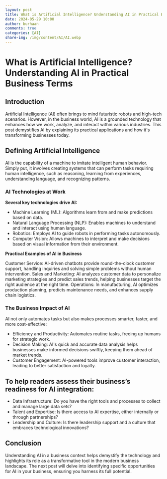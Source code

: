 ```yaml
---
layout: post
title: What is Artificial Intelligence? Understanding AI in Practical Business Terms
date: 2024-05-29 10:00
author: burhaan
comments: true
categories: [AI]
share-img: /img/content/AI/AI.webp
---
```


# What is Artificial Intelligence? Understanding AI in Practical Business Terms
## Introduction

Artificial Intelligence (AI) often brings to mind futuristic robots and high-tech scenarios. However, in the business world, AI is a grounded technology that enhances how we work, analyze, and interact within various industries. This post demystifies AI by explaining its practical applications and how it's transforming businesses today.

## Defining Artificial Intelligence

AI is the capability of a machine to imitate intelligent human behavior. Simply put, it involves creating systems that can perform tasks requiring human intelligence, such as reasoning, learning from experiences, understanding language, and recognizing patterns.

### AI Technologies at Work

**Several key technologies drive AI:**

- Machine Learning (ML): Algorithms learn from and make predictions based on data.
- Natural Language Processing (NLP): Enables machines to understand and interact using human language.
- Robotics: Employs AI to guide robots in performing tasks autonomously.
- Computer Vision: Allows machines to interpret and make decisions based on visual information from their environment.

**Practical Examples of AI in Business**

Customer Service: AI-driven chatbots provide round-the-clock customer support, handling inquiries and solving simple problems without human intervention.
Sales and Marketing: AI analyzes customer data to personalize marketing strategies and predict sales trends, helping businesses target the right audience at the right time.
Operations: In manufacturing, AI optimizes production planning, predicts maintenance needs, and enhances supply chain logistics.

### The Business Impact of AI

AI not only automates tasks but also makes processes smarter, faster, and more cost-effective:

- Efficiency and Productivity: Automates routine tasks, freeing up humans for strategic work.
- Decision Making: AI's quick and accurate data analysis helps businesses make informed decisions swiftly, keeping them ahead of market trends.
- Customer Engagement: AI-powered tools improve customer interaction, leading to better satisfaction and loyalty.

## To help readers assess their business’s readiness for AI integration:

- Data Infrastructure: Do you have the right tools and processes to collect and manage large data sets?
- Talent and Expertise: Is there access to AI expertise, either internally or through partnerships?
- Leadership and Culture: Is there leadership support and a culture that embraces technological innovations?

## Conclusion

Understanding AI in a business context helps demystify the technology and highlights its role as a transformative tool in the modern business landscape. The next post will delve into identifying specific opportunities for AI in your business, ensuring you harness its full potential.

